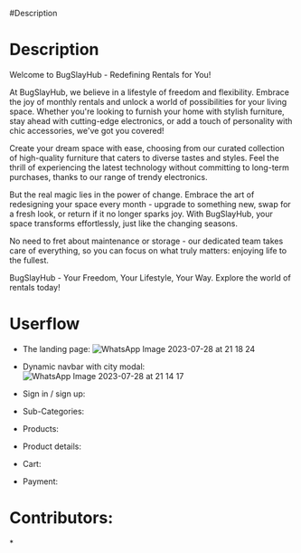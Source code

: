 #Description
<ins hr> 
# Description
<ins> </ins>
Welcome to BugSlayHub - Redefining Rentals for You!

At BugSlayHub, we believe in a lifestyle of freedom and flexibility. Embrace the joy of monthly rentals and unlock a world of possibilities for your living space. Whether you're looking to furnish your home with stylish furniture, stay ahead with cutting-edge electronics, or add a touch of personality with chic accessories, we've got you covered!

Create your dream space with ease, choosing from our curated collection of high-quality furniture that caters to diverse tastes and styles. Feel the thrill of experiencing the latest technology without committing to long-term purchases, thanks to our range of trendy electronics.

But the real magic lies in the power of change. Embrace the art of redesigning your space every month - upgrade to something new, swap for a fresh look, or return if it no longer sparks joy. With BugSlayHub, your space transforms effortlessly, just like the changing seasons.

No need to fret about maintenance or storage - our dedicated team takes care of everything, so you can focus on what truly matters: enjoying life to the fullest.

BugSlayHub - Your Freedom, Your Lifestyle, Your Way. Explore the world of rentals today!

# Userflow
<ins> </ins>
* The landing page:
![WhatsApp Image 2023-07-28 at 21 18 24](https://github.com/Hiranmayee-05/rentomojo/assets/138751604/c016bab8-1f12-4fb4-b488-7fdcd164e6cc)
* Dynamic navbar with city modal:
  ![WhatsApp Image 2023-07-28 at 21 14 17](https://github.com/Hiranmayee-05/rentomojo/assets/138751604/d22c526e-c996-484d-8752-8448a22a9c02)

* Sign in / sign up:
* Sub-Categories:
* Products:
* Product details:
* Cart:
* Payment:

# Contributors:
<ins> </ins>
*
